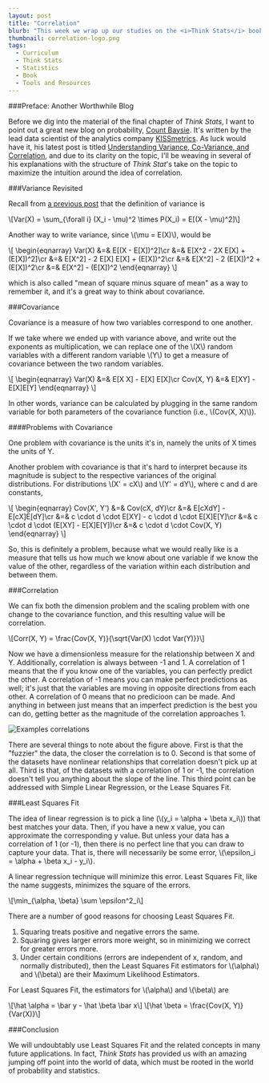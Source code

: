 ```yaml
---
layout: post
title: "Correlation"
blurb: "This week we wrap up our studies on the <i>Think Stats</i> book with the subject of its final chapter, correlation."
thumbnail: correlation-logo.png
tags: 
  - Curriculum
  - Think Stats
  - Statistics
  - Book
  - Tools and Resources
---
```


###Preface: Another Worthwhile Blog

Before we dig into the material of the final chapter of _Think Stats_, I want to point out a great new blog on probability, [Count Baysie](http://www.countbayesie.com/). It's written by the lead data scientist of the analytics company [KISSmetrics](https://www.kissmetrics.com/). As luck would have it, his latest post is titled [Understanding Variance, Co-Variance, and Correlation](http://www.countbayesie.com/blog/2015/2/21/variance-co-variance-and-correlation), and due to its clarity on the topic, I'll be weaving in several of his explanations with the structure of _Think Stat_'s take on the topic to maximize the intuition around the idea of correlation. 

###Variance Revisited

Recall from [a previous post](http://www.datajourneyman.com/2014/11/06/probability-and-statistics-terms.html) that the definition of variance is 

\\[Var(X) = \sum_{\forall i} (X_i - \mu)^2 \times P(X_i) = E[(X - \mu)^2]\\]

Another way to write variance, since \\(\mu = E(X)\\), would be

\\[
\begin{eqnarray}
Var(X) &=& E[(X - E[X])^2]\\cr
&=& E[X^2 - 2X E[X] + (E[X])^2]\\cr
&=& E[X^2] - 2 E[X] E[X] + (E[X])^2\\cr
&=& E[X^2] - 2 (E[X])^2 + (E[X])^2\\cr
&=& E[X^2] - (E[X])^2
\end{eqnarray}
\\]

which is also called "mean of square minus square of mean" as a way to remember it, and it's a great way to think about covariance. 

###Covariance

Covariance is a measure of how two variables correspond to one another. 

If we take where we ended up with variance above, and write out the exponents as multiplication, we can replace one of the \\(X\\) random variables with a different random variable \\(Y\\) to get a measure of covariance between the two random variables.

\\[
\begin{eqnarray}
Var(X) &=& E[X X] - E[X] E[X]\\cr
Cov(X, Y) &=& E[XY] - E[X]E[Y]
\end{eqnarray}
\\]

In other words, variance can be calculated by plugging in the same random variable for both parameters of the covariance function (i.e., \\(Cov(X, X)\\)).

####Problems with Covariance

One problem with covariance is the units it's in, namely the units of X times the units of Y. 

Another problem with covariance is that it's hard to interpret because its magnitude is subject to the respective variances of the original distributions. For distributions \\(X' = cX\\) and \\(Y' = dY\\), where c and d are constants,

\\[
\begin{eqnarray}
Cov(X', Y') &=& Cov(cX, dY)\\cr 
&=& E[cXdY] - E[cX]E[dY]\\cr 
&=& c \cdot d \cdot E[XY] - c \cdot d \cdot E[X]E[Y]\\cr
&=& c \cdot d \cdot (E[XY] - E[X]E[Y])\\cr
&=& c \cdot d \cdot Cov(X, Y) 
\end{eqnarray}
\\]

So, this is definitely a problem, because what we would really like is a measure that tells us how much we know about one variable if we know the value of the other, regardless of the variation within each distribution and between them. 

###Correlation

We can fix both the dimension problem and the scaling problem with one change to the covariance function, and this resulting value will be correlation.

\\[Corr(X, Y) = \frac{Cov(X, Y)}{\sqrt{Var(X) \cdot Var(Y)}}\\]

Now we have a dimensionless measure for the relationship between X and Y. Additionally, correlation is always between -1 and 1. A correlation of 1 means that the if you know one of the variables, you can perfectly predict the other. A correlation of -1 means you can make perfect predictions as well; it's just that the variables are moving in opposite directions from each other. A correlation of 0 means that no predicioon can be made. And anything in between just means that an imperfect prediction is the best you can do, getting better as the magnitude of the correlation approaches 1.

![Examples correlations](/img/correlations.png)

There are several things to note about the figure above. First is that the "fuzzier" the data, the closer the correlation is to 0. Second is that some of the datasets have nonlinear relationships that correlation doesn't pick up at all. Third is that, of the datasets with a correlation of 1 or -1, the correlation doesn't tell you anything about the slope of the line. This third point can be addressed with Simple Linear Regression, or the Lease Squares Fit.

###Least Squares Fit

The idea of linear regression is to pick a line (\\(y_i = \alpha + \beta x_i\\)) that best matches your data. Then, if you have a new x value, you can approximate the corresponding y value. But unless your data has a correlation of 1 (or -1), then there is no perfect line that you can draw to capture your data. That is, there will necessarily be some error, \\(\epsilon_i = \alpha + \beta x_i - y_i\\). 

A linear regression technique will minimize this error. Least Squares Fit, like the name suggests, minimizes the square of the errors.

\\[\min_{\alpha, \beta} \sum \epsilon^2_i\\]

There are a number of good reasons for choosing Least Squares Fit.

1. Squaring treats positive and negative errors the same.
2. Squaring gives larger errors more weight, so in minimizing we correct for greater errors more.
3. Under certain conditions (errors are independent of x, random, and normally distributed), then the Least Squares Fit estimators for \\(\alpha\\) and \\(\beta\\) are their Maximum Likelihood Estimators.

For Least Squares Fit, the estimators for \\(\alpha\\) and \\(\beta\\) are

\\[\hat \alpha = \bar y - \hat \beta \bar x\\]
\\[\hat \beta = \frac{Cov(X, Y)}{Var(X)}\\]

###Conclusion

We will undoubtably use Least Squares Fit and the related concepts in many future applications. In fact, _Think Stats_ has provided us with an amazing jumping off point into the world of data, which must be rooted in the world of probability and statistics. 
